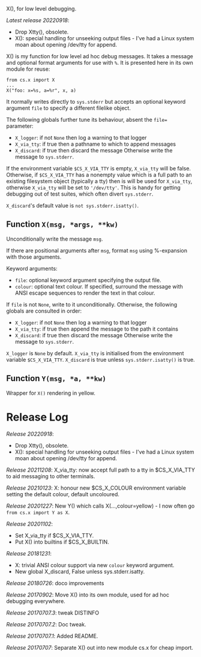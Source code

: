 X(), for low level debugging.

*Latest release 20220918*:
* Drop Xtty(), obsolete.
* X(): special handling for unseeking output files - I've had a Linux system moan about opening /dev/tty for append.

X() is my function for low level ad hoc debug messages.
It takes a message and optional format arguments for use with `%`.
It is presented here in its own module for reuse:

    from cs.x import X
    ...
    X("foo: x=%s, a=%r", x, a)

It normally writes directly to `sys.stderr` but accepts an optional
keyword argument `file` to specify a different filelike object.

The following globals further tune its behaviour,
absent the `file=` parameter:
* `X_logger`: if not `None` then log a warning to that logger
* `X_via_tty`: if true then a pathname to which to append messages
* `X_discard`: if true then discard the message
Otherwise write the message to `sys.stderr`.

If the environment variable `$CS_X_VIA_TTY` is empty,
`X_via_tty` will be false.
Otherwise,
if `$CS_X_VIA_TTY` has a nonempty value which is a full path
to an existing filesystem object (typically a tty)
then is will be used for `X_via_tty`,
otherwise `X_via_tty` will be set to `'/dev/tty'`.
This is handy for getting debugging out of test suites,
which often divert `sys.stderr`.

`X_discard`'s default value is `not sys.stderr.isatty()`.

## Function `X(msg, *args, **kw)`

Unconditionally write the message `msg`.

If there are positional arguments after `msg`,
format `msg` using %-expansion with those arguments.

Keyword arguments:
* `file`: optional keyword argument specifying the output file.
* `colour`: optional text colour.
  If specified, surround the message with ANSI escape sequences
  to render the text in that colour.

If `file` is not `None`, write to it unconditionally.
Otherwise, the following globals are consulted in order:
* `X_logger`: if not `None` then log a warning to that logger
* `X_via_tty`: if true then append the message to the path it contains
* `X_discard`: if true then discard the message
Otherwise write the message to `sys.stderr`.

`X_logger` is `None` by default.
`X_via_tty` is initialised from the environment variable `$CS_X_VIA_TTY`.
`X_discard` is true unless `sys.stderr.isatty()` is true.

## Function `Y(msg, *a, **kw)`

Wrapper for `X()` rendering in yellow.

# Release Log



*Release 20220918*:
* Drop Xtty(), obsolete.
* X(): special handling for unseeking output files - I've had a Linux system moan about opening /dev/tty for append.

*Release 20211208*:
X_via_tty: now accept full path to a tty in $CS_X_VIA_TTY to aid messaging to other terminals.

*Release 20210123*:
X: honour new $CS_X_COLOUR environment variable setting the default colour, default uncoloured.

*Release 20201227*:
New Y() which calls X(...,colour=yellow) - I now often go `from cs.x import Y as X`.

*Release 20201102*:
* Set X_via_tty if $CS_X_VIA_TTY.
* Put X() into builtins if $CS_X_BUILTIN.

*Release 20181231*:
* X: trivial ANSI colour support via new `colour` keyword argument.
* New global X_discard, False unless sys.stderr.isatty.

*Release 20180726*:
doco improvements

*Release 20170902*:
Move X() into its own module, used for ad hoc debugging everywhere.

*Release 20170707.3*:
tweak DISTINFO

*Release 20170707.2*:
Doc tweak.

*Release 20170707.1*:
Added README.

*Release 20170707*:
Separate X() out into new module cs.x for cheap import.
